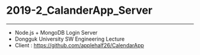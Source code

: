 # 2019-2_CalanderApp_Server
---
- Node.js + MongoDB Login Server
- Dongguk University SW Engineering Lecture
- Client : <https://github.com/applehalf26/CalendarApp>
